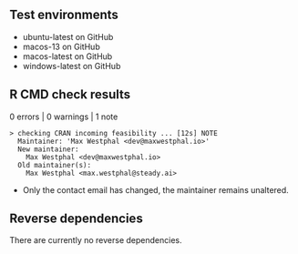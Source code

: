 ##

## Test environments

- ubuntu-latest on GitHub
- macos-13 on GitHub
- macos-latest on GitHub
- windows-latest on GitHub


## R CMD check results

0 errors | 0 warnings | 1 note

```
> checking CRAN incoming feasibility ... [12s] NOTE
  Maintainer: 'Max Westphal <dev@maxwestphal.io>'
  New maintainer:
    Max Westphal <dev@maxwestphal.io>
  Old maintainer(s):
    Max Westphal <max.westphal@steady.ai>
```

* Only the contact email has changed, the maintainer remains unaltered.


## Reverse dependencies

There are currently no reverse dependencies.



